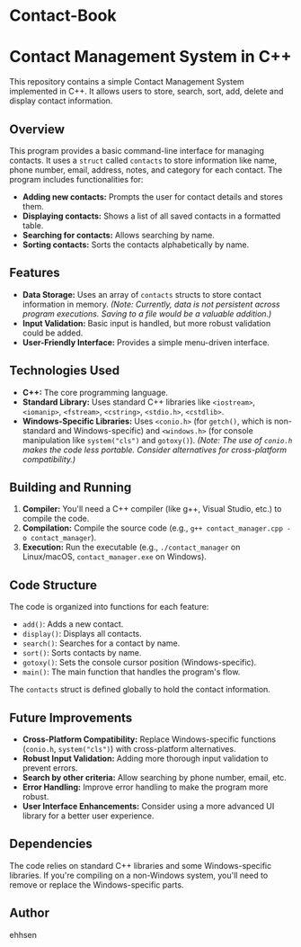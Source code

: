 # Contact-Book
# Contact Management System in C++

This repository contains a simple Contact Management System implemented in C++.  It allows users to store, search, sort, add, delete and display contact information.

## Overview

This program provides a basic command-line interface for managing contacts.  It uses a `struct` called `contacts` to store information like name, phone number, email, address, notes, and category for each contact.  The program includes functionalities for:

* **Adding new contacts:**  Prompts the user for contact details and stores them.
* **Displaying contacts:** Shows a list of all saved contacts in a formatted table.
* **Searching for contacts:** Allows searching by name.
* **Sorting contacts:** Sorts the contacts alphabetically by name.

## Features

* **Data Storage:** Uses an array of `contacts` structs to store contact information in memory.  *(Note: Currently, data is not persistent across program executions.  Saving to a file would be a valuable addition.)*
* **Input Validation:** Basic input is handled, but more robust validation could be added.
* **User-Friendly Interface:**  Provides a simple menu-driven interface.

## Technologies Used

* **C++:** The core programming language.
* **Standard Library:** Uses standard C++ libraries like `<iostream>`, `<iomanip>`, `<fstream>`, `<cstring>`, `<stdio.h>`, `<cstdlib>`.
* **Windows-Specific Libraries:**  Uses `<conio.h>` (for `getch()`, which is non-standard and Windows-specific) and `<windows.h>` (for console manipulation like `system("cls")` and `gotoxy()`).  *(Note:  The use of `conio.h` makes the code less portable.  Consider alternatives for cross-platform compatibility.)*

## Building and Running

1. **Compiler:** You'll need a C++ compiler (like g++, Visual Studio, etc.) to compile the code.
2. **Compilation:**  Compile the source code (e.g., `g++ contact_manager.cpp -o contact_manager`).
3. **Execution:** Run the executable (e.g., `./contact_manager` on Linux/macOS, `contact_manager.exe` on Windows).

## Code Structure

The code is organized into functions for each feature:

* `add()`: Adds a new contact.
* `display()`: Displays all contacts.
* `search()`: Searches for a contact by name.
* `sort()`: Sorts contacts by name.
* `gotoxy()`: Sets the console cursor position (Windows-specific).
* `main()`: The main function that handles the program's flow.

The `contacts` struct is defined globally to hold the contact information.

## Future Improvements

* **Cross-Platform Compatibility:** Replace Windows-specific functions (`conio.h`, `system("cls")`) with cross-platform alternatives.
* **Robust Input Validation:** Adding more thorough input validation to prevent errors.
* **Search by other criteria:** Allow searching by phone number, email, etc.
* **Error Handling:** Improve error handling to make the program more robust.
* **User Interface Enhancements:** Consider using a more advanced UI library for a better user experience.

## Dependencies

The code relies on standard C++ libraries and some Windows-specific libraries.  If you're compiling on a non-Windows system, you'll need to remove or replace the Windows-specific parts.

## Author
ehhsen 
